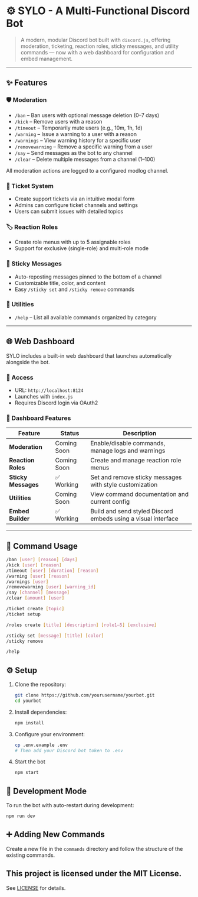 # ⚙️ SYLO - A Multi-Functional Discord Bot

> A modern, modular Discord bot built with `discord.js`, offering moderation, ticketing, reaction roles, sticky messages, and utility commands — now with a web dashboard for configuration and embed management.

---

## ✨ Features

### 🛡️ Moderation
- `/ban` – Ban users with optional message deletion (0–7 days)
- `/kick` – Remove users with a reason
- `/timeout` – Temporarily mute users (e.g., 10m, 1h, 1d)
- `/warning` – Issue a warning to a user with a reason
- `/warnings` – View warning history for a specific user
- `/removewarning` – Remove a specific warning from a user
- `/say` – Send messages as the bot to any channel
- `/clear` – Delete multiple messages from a channel (1–100)

All moderation actions are logged to a configured modlog channel.

### 🎫 Ticket System
- Create support tickets via an intuitive modal form
- Admins can configure ticket channels and settings
- Users can submit issues with detailed topics

### 🏷️ Reaction Roles
- Create role menus with up to 5 assignable roles
- Support for exclusive (single-role) and multi-role mode

### 📌 Sticky Messages
- Auto-reposting messages pinned to the bottom of a channel
- Customizable title, color, and content
- Easy `/sticky set` and `/sticky remove` commands

### 🔧 Utilities
- `/help` – List all available commands organized by category

---

## 🌐 Web Dashboard

SYLO includes a built-in web dashboard that launches automatically alongside the bot.

### 📍 Access
- URL: `http://localhost:8124`
- Launches with `index.js`
- Requires Discord login via OAuth2

### 🧩 Dashboard Features

| Feature           | Status         | Description                                                             |
|-------------------|----------------|-------------------------------------------------------------------------|
| **Moderation**     | Coming Soon     | Enable/disable commands, manage logs and warnings                      |
| **Reaction Roles** | Coming Soon     | Create and manage reaction role menus                                  |
| **Sticky Messages**| ✅ Working      | Set and remove sticky messages with style customization                |
| **Utilities**      | Coming Soon     | View command documentation and current config                          |
| **Embed Builder**  | ✅ Working      | Build and send styled Discord embeds using a visual interface          |

---

## 🚀 Command Usage

```bash
/ban [user] [reason] [days]
/kick [user] [reason]
/timeout [user] [duration] [reason]
/warning [user] [reason]
/warnings [user]
/removewarning [user] [warning_id]
/say [channel] [message]
/clear [amount] [user]

/ticket create [topic]
/ticket setup

/roles create [title] [description] [role1–5] [exclusive]

/sticky set [message] [title] [color]
/sticky remove

/help
```

## ⚙️ Setup

1. Clone the repository:
   ```bash
   git clone https://github.com/yourusername/yourbot.git
   cd yourbot
   ```

2. Install dependencies:
   ```bash
   npm install
   ```

3. Configure your environment:
   ```bash
   cp .env.example .env
   # Then add your Discord bot token to .env
   ```

4. Start the bot
   ```bash
   npm start
   ```

## 🧪 Development Mode
To run the bot with auto-restart during development:
```bash
npm run dev
```

## ➕ Adding New Commands
Create a new file in the `commands` directory and follow the structure of the existing commands.

## This project is licensed under the MIT License.
See [LICENSE](./LICENSE) for details.
